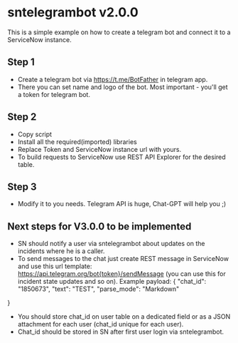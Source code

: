 # sntelegrambot v2.0.0
This is a simple example on how to create a telegram bot and connect it to a ServiceNow instance.
## Step 1
- Create a telegram bot via https://t.me/BotFather in telegram app.
- There you can set name and logo of the bot. Most important  - you'll get a token for telegram bot.
## Step 2
- Copy script
- Install all the required(imported) libraries
- Replace Token and ServiceNow instance url with yours.
- To build requests to ServiceNow use REST API Explorer for the desired table.

## Step 3
- Modify it to you needs. Telegram API is huge, Chat-GPT will help you ;)

## Next steps for V3.0.0 to be implemented
- SN should notify a user via sntelegrambot about updates on the incidents where he is a caller.
- To send messages to the chat just create REST message in ServiceNow and use this url template: https://api.telegram.org/bot{token}/sendMessage (you can use this for incident state updates and so on).
  Example payload:
  {
        "chat_id": "1850673",
        "text": "TEST",
        "parse_mode": "Markdown"

}
- You should store chat_id on user table on a dedicated field or as a JSON attachment for each user (chat_id unique for each user).
- Chat_id should be stored in SN after first user login via sntelegrambot.
